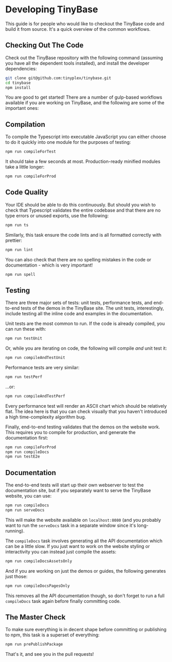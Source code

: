 # Developing TinyBase

This guide is for people who would like to checkout the TinyBase code and build
it from source. It's a quick overview of the common workflows.

## Checking Out The Code

Check out the TinyBase repository with the following command (assuming you have
all the dependent tools installed), and install the developer dependencies:

```bash
git clone git@github.com:tinyplex/tinybase.git
cd tinybase
npm install
```

You are good to get started! There are a number of gulp-based workflows
available if you are working on TinyBase, and the following are some of the
important ones:

## Compilation

To compile the Typescript into executable JavaScript you can either choose to do
it quickly into one module for the purposes of testing:

```bash
npm run compileForTest
```

It should take a few seconds at most. Production-ready minified modules take a
little longer:

```bash
npm run compileForProd
```

## Code Quality

Your IDE should be able to do this continuously. But should you wish to check
that Typescript validates the entire codebase and that there are no type errors
or unused exports, use the following:

```bash
npm run ts
```

Similarly, this task ensure the code lints and is all formatted correctly with
prettier:

```bash
npm run lint
```

You can also check that there are no spelling mistakes in the code or
documentation - which is very important!

```bash
npm run spell
```

## Testing

There are three major sets of tests: unit tests, performance tests, and
end-to-end tests of the demos in the TinyBase site. The unit tests,
interestingly, include testing all the inline code and examples in the
documentation.

Unit tests are the most common to run. If the code is already compiled, you can
run these with:

```bash
npm run testUnit
```

Or, while you are iterating on code, the following will compile _and_ unit test
it:

```bash
npm run compileAndTestUnit
```

Performance tests are very similar:

```bash
npm run testPerf
```

...or:

```bash
npm run compileAndTestPerf
```

Every performance test will render an ASCII chart which should be relatively
flat. The idea here is that you can check visually that you haven't introduced a
high time-complexity algorithm bug.

Finally, end-to-end testing validates that the demos on the website work. This
requires you to compile for production, and generate the documentation first:

```bash
npm run compileForProd
npm run compileDocs
npm run testE2e
```

## Documentation

The end-to-end tests will start up their own webserver to test the documentation
site, but if you separately want to serve the TinyBase website, you can use:

```bash
npm run compileDocs
npm run serveDocs
```

This will make the website available on `localhost:8080` (and you probably want
to run the `serveDocs` task in a separate window since it's long-running).

The `compileDocs` task involves generating all the API documentation which can
be a little slow. If you just want to work on the website styling or
interactivity you can instead just compile the assets:

```bash
npm run compileDocsAssetsOnly
```

And if you are working on just the demos or guides, the following generates just
those:

```bash
npm run compileDocsPagesOnly
```

This removes all the API documentation though, so don't forget to run a full
`compileDocs` task again before finally committing code.

## The Master Check

To make sure everything is in decent shape before committing or publishing to
npm, this task is a superset of everything:

```bash
npm run prePublishPackage
```

That's it, and see you in the pull requests!
